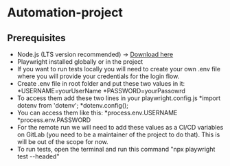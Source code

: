 # Automation-project

## Prerequisites
- Node.js (LTS version recommended) → [Download here](https://nodejs.org/)
- Playwright installed globally or in the project
- If you want to run tests locally you will need to create your own .env file where you will provide your credentials for the login flow.
- Create .env file in root folder and put these two values in it:
  *USERNAME=yourUserName
  *PASSWORD=yourPassowrd
- To access them add these two lines in your playwright.config.js
  *import dotenv from 'dotenv';
  *dotenv.config();
- You can access them like this:
  *process.env.USERNAME
  *process.env.PASSWORD
- For the remote run we will need to add these values as a CI/CD variables on GitLab (you need to be a maintainer of the project to do that). This is will be out of the scope for now.
- To run tests, open the terminal and run this command "npx playwright test --headed"
